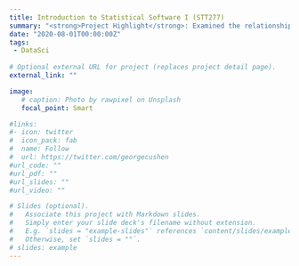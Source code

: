 ```yaml
---
title: Introduction to Statistical Software I (STT277)
summary: "<strong>Project Highlight</strong>: Examined the relationship between median household income and concentration of permanent public art installations in Seattle, Washington through geospatial mapping and contingency tables.</br><strong>Content</strong>: Introduction to data manipulation, graphics, and modelling in R, SAS, and JMP. Discussed philosophy and implementation of exploratory data analysis with univariate, bivariate, and multivariate methods in each software."
date: "2020-08-01T00:00:00Z"
tags:
 - DataSci
 
# Optional external URL for project (replaces project detail page).
external_link: ""

image:
   # caption: Photo by rawpixel on Unsplash
   focal_point: Smart

#links:
#- icon: twitter
#  icon_pack: fab
#  name: Follow
#  url: https://twitter.com/georgecushen
#url_code: ""
#url_pdf: ""
#url_slides: ""
#url_video: ""

# Slides (optional).
#   Associate this project with Markdown slides.
#   Simply enter your slide deck's filename without extension.
#   E.g. `slides = "example-slides"` references `content/slides/example-slides.md`.
#   Otherwise, set `slides = ""`.
# slides: example
---
```

